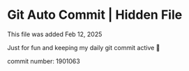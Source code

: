 # Git Auto Commit | Hidden File

This file was added Feb 12, 2025

Just for fun and keeping my daily git commit active 🤪

commit number: 1901063
